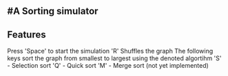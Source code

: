 #A Sorting simulator
---

## Features
Press 'Space' to start the simulation
'R' Shuffles the graph
The following keys sort the graph from smallest to largest using the denoted algortihm
'S' - Selection sort
'Q' - Quick sort 
'M' - Merge sort (not yet implemented)

